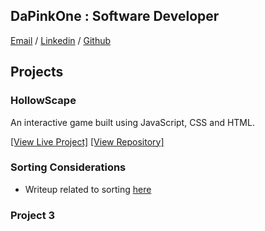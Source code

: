 ## DaPinkOne : Software Developer

[Email](peter.iriarte24+web@gmail.com) / [Linkedin](https://www.linkedin.com/in/peter-iriarte-9a9802138/) / [Github](https://github.com/dapinkone)

## Projects

### HollowScape

An interactive game built using JavaScript, CSS and HTML.

[[View Live Project]](https://tcss491black1.github.io/Game/)  [[View Repository]](https://github.com/TCSS491Black1/Game/)

### Sorting Considerations

- Writeup related to sorting [here](/writeups/sorting)

### Project 3
